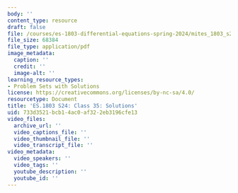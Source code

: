 ```yaml
---
body: ''
content_type: resource
draft: false
file: /courses/es-1803-differential-equations-spring-2024/mites_1803_s24_day35-problems-qa.pdf
file_size: 68384
file_type: application/pdf
image_metadata:
  caption: ''
  credit: ''
  image-alt: ''
learning_resource_types:
- Problem Sets with Solutions
license: https://creativecommons.org/licenses/by-nc-sa/4.0/
resourcetype: Document
title: 'ES.1803 S24: Class 35: Solutions'
uid: 733d3521-bcb1-4ac0-af32-2eb3196cfe13
video_files:
  archive_url: ''
  video_captions_file: ''
  video_thumbnail_file: ''
  video_transcript_file: ''
video_metadata:
  video_speakers: ''
  video_tags: ''
  youtube_description: ''
  youtube_id: ''
---
```

